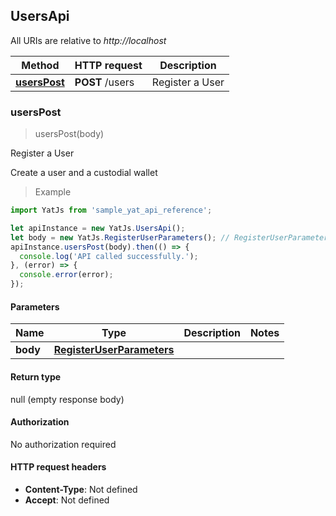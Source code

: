 ## UsersApi

All URIs are relative to *http://localhost*

Method | HTTP request | Description
------------- | ------------- | -------------
[**usersPost**](UsersApi.md#usersPost) | **POST** /users |  Register a User



### usersPost

> usersPost(body)

 Register a User

Create a user and a custodial wallet

> Example

```javascript
import YatJs from 'sample_yat_api_reference';

let apiInstance = new YatJs.UsersApi();
let body = new YatJs.RegisterUserParameters(); // RegisterUserParameters | 
apiInstance.usersPost(body).then(() => {
  console.log('API called successfully.');
}, (error) => {
  console.error(error);
});

```

#### Parameters


Name | Type | Description  | Notes
------------- | ------------- | ------------- | -------------
 **body** | [**RegisterUserParameters**](RegisterUserParameters.md)|  | 

#### Return type

null (empty response body)

#### Authorization

No authorization required

#### HTTP request headers

- **Content-Type**: Not defined
- **Accept**: Not defined


